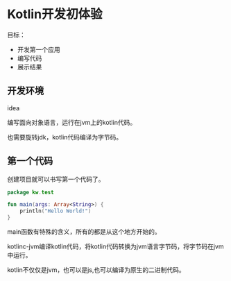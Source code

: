 # Kotlin开发初体验

目标：

- 开发第一个应用
- 编写代码
- 展示结果

## 开发环境

idea

编写面向对象语言，运行在jvm上的kotlin代码。

也需要旋转jdk，kotlin代码编译为字节码。


## 第一个代码

创建项目就可以书写第一个代码了。

```kotlin
package kw.test

fun main(args: Array<String>) {
    println("Hello World!")
}
```

main函数有特殊的含义，所有的都是从这个地方开始的。

kotlinc-jvm编译kotlin代码，将kotlin代码转换为jvm语言字节码，将字节码在jvm中运行。


kotlin不仅仅是jvm，也可以是js,也可以编译为原生的二进制代码。




























